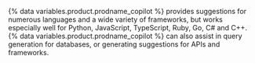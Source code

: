 {% data variables.product.prodname_copilot %} provides suggestions for numerous languages and a wide variety of frameworks, but works especially well for Python, JavaScript, TypeScript, Ruby, Go, C# and C++. {% data variables.product.prodname_copilot %} can also assist in query generation for databases, or generating suggestions for APIs and frameworks.
